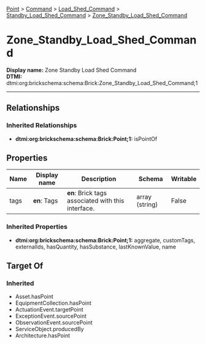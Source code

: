 [Point](../../../Point.md) > [Command](../../Command.md) > [Load_Shed_Command](../Load_Shed_Command.md) > [Standby_Load_Shed_Command](Standby_Load_Shed_Command.md) > [Zone_Standby_Load_Shed_Command](#)
# Zone_Standby_Load_Shed_Command

**Display name:** Zone Standby Load Shed Command<br />
**DTMI:** dtmi:org:brickschema:schema:Brick:Zone_Standby_Load_Shed_Command;1

---
## Relationships
### Inherited Relationships
* **dtmi:org:brickschema:schema:Brick:Point;1:** isPointOf
## Properties
|Name|Display name|Description|Schema|Writable|
|-|-|-|-|-|
|tags|**en**: Tags|**en**: Brick tags associated with this interface.|array (string)|False|
### Inherited Properties
* **dtmi:org:brickschema:schema:Brick:Point;1:** aggregate, customTags, externalIds, hasQuantity, hasSubstance, lastKnownValue, name
## Target Of
### Inherited
* Asset.hasPoint
* EquipmentCollection.hasPoint
* ActuationEvent.targetPoint
* ExceptionEvent.sourcePoint
* ObservationEvent.sourcePoint
* ServiceObject.producedBy
* Architecture.hasPoint
